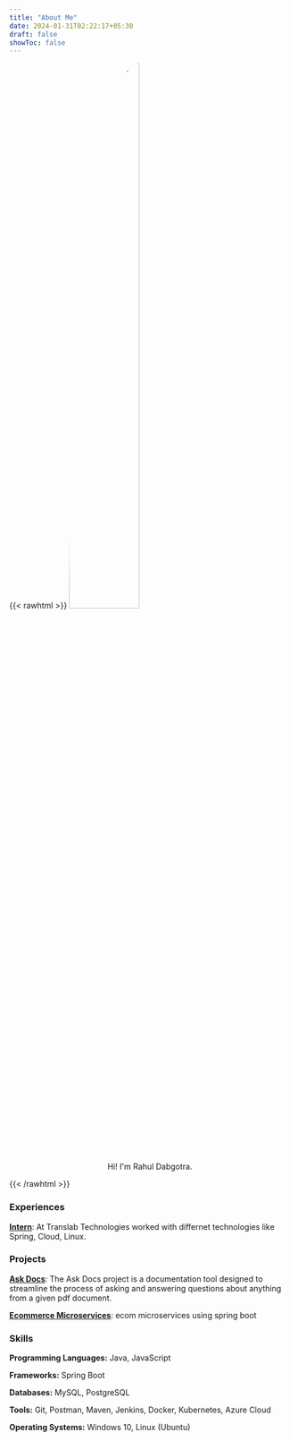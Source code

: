 ```yaml
---
title: "About Me"
date: 2024-01-31T02:22:17+05:30
draft: false
showToc: false
---
```


{{< rawhtml >}}
<img style="border-radius:50%;margin-left:auto;margin-right:auto;" width="50%" src="/Profile Pic.jpeg" alt="Picture of me">
<p align="center">Hi! I'm Rahul Dabgotra.</p>
{{< /rawhtml >}}

### Experiences

[**Intern**](/experiences/intern_translab): At Translab Technologies worked with differnet technologies like Spring, Cloud, Linux.

### Projects

[**Ask Docs**](/projects/ask_docs): The Ask Docs project is a documentation tool designed to streamline the process of asking and answering questions about anything from a given pdf document.

[**Ecommerce Microservices**](/projects/ecommerce_micrservices): ecom microservices using spring boot

### Skills

**Programming Languages:** Java, JavaScript

**Frameworks:** Spring Boot

**Databases:** MySQL, PostgreSQL

**Tools:** Git, Postman, Maven, Jenkins, Docker, Kubernetes, Azure Cloud

**Operating Systems:** Windows 10, Linux (Ubuntu)

